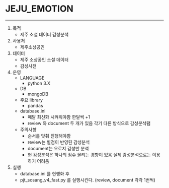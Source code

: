 # JEJU_EMOTION
---


1. 목적
    - 제주 소셜 데이터 감성분석
2. 사용처
    - 제주소상공인
3. 데이터
    - 제주 소상공인 소셜 데이터
    - 감성사전
4. 운영
    - LANGUAGE
        - python 3.X
    - DB
        - mongoDB
    - 주요 library
        - pandas  
    - database.ini
        - 매달 최신화 시켜줘야함 한달씩 +1  
        - review 와 document 두 개가 있음 각기 다른 방식으로 감성분석됌 
    - 주의사항
        - 순서를 맞춰 진행해야함
        - review는 별점이 반영된 감성분석
        - document는 오로지 감성만 분석
        - 현 감성분석은 하나의 점수 몰리는 경향이 있음 실제 감성분석으로는 이용하기  어려움
5. 실행
    - database.ini 를 현행화 후 
    - pjt_sosang_v4_fast.py 를 실행시킨다. (review, document 각각 1번씩)
        
        
<!-- 주석 필요시 따로 사용
- [ ]  체크 X
- [x]  체크

- 점
> 인용
>> 재인용
```jsx
const name = "송"
```
```json
{"name": "송", "age": 28}
```
-->

